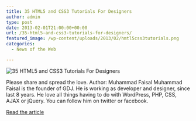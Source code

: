 ```yaml
---
title: 35 HTML5 and CSS3 Tutorials For Designers
author: admin
type: post
date: 2013-02-01T21:00:00+00:00
url: /35-html5-and-css3-tutorials-for-designers/
featured_image: /wp-content/uploads/2013/02/hmtl5css3tutorials.png
categories:
  - News of the Web

---
```

<img src="https://i2.wp.com/graphicdesignjunction.com/wp-content/uploads/2013/01/hmtl5css3tutorials.png?w=700" alt="35 HTML5 and CSS3 Tutorials For Designers" data-recalc-dims="1" />

Please share and spread the love. Author: Muhammad Faisal Muhammad Faisal is the founder of GDJ. He is working as developer and designer, since last 8 years. He love all things having to do with WordPress, PHP, CSS, AJAX or jQuery. You can follow him on twitter or facebook.

<a href="http://graphicdesignjunction.com/2013/01/html5-css3-tutorials/" title="35 HTML5 and CSS3 Tutorials For Designers" target="_blank">Read the article</a>